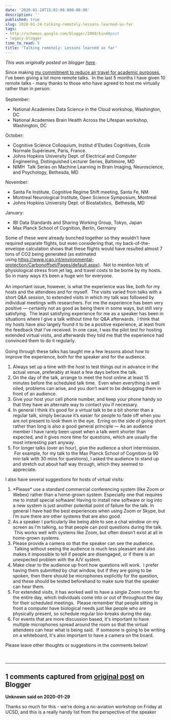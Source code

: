 ```yaml
---
date: '2020-01-24T15:02:00.000-08:00'
description: ''
published: true
slug: 2020-01-24-talking-remotely-lessons-learned-so-far
tags:
- http://schemas.google.com/blogger/2008/kind#post
- legacy-blogger
time_to_read: 5
title: 'Talking remotely: Lessons learned so far'
---
```


*This was originally posted on blogger [here](http://www.russpoldrack.org/2020/01/talking-remotely-lessons-learned-so-far.html)*.

<div>Since making <a href="http://www.russpoldrack.org/2019/06/why-i-will-be-flying-less.html">my commitment to reduce air travel for academic purposes</a>, I’ve been giving a lot more remote talks. &nbsp;In the last 5 months I have given 10 remote talks - many thanks to those who have agreed to host me virtually rather than in person: </div><div><br /></div><div>September: </div><ul><li><div>National Academies Data Science in the Cloud workshop, Washington, DC </div></li><li><div>National Academies Brain Health Across the Lifespan workshop, Washington, DC </div></li></ul><div>October: </div><ul><li><div>Cognitive Science Colloquium, Institut d'Etudes Cognitives, École Normale Supérieure, Paris, France. </div></li><li><div>Johns Hopkins University Dept. of Electrical and Computer Engineering,&nbsp;Distinguished Lecturer Series, Baltimore, MD </div></li><li><div>NIMH &nbsp;Talk Series on Machine Learning in Brain Imaging, Neuroscience, and Psychology, Bethesda, MD </div></li></ul><div>November: </div><ul><li><div>Santa Fe Institute, Cognitive Regime Shift meeting, Santa Fe, NM </div></li><li><div>Montreal Neurological Institute, Open Science Symposium, Montreal </div></li><li><div>Johns Hopkins University Dept. of Biostatistics,&nbsp; Bethesda, MD </div></li></ul><div>January: </div><ul><li><div>IBI Data Standards and Sharing Working Group, Tokyo, Japan </div></li><li><div>Max Planck School of Cognition, Berlin, Germany</div></li></ul><div>Some of these were already bunched together so they wouldn’t have required separate flights, but even considering that, my back-of-the-envelope calculation shows that these flights would have resulted almost 7 tons of CO2 being generated (as estimated using&nbsp;<a href="https://www.icao.int/environmental-protection/Carbonoffset/Pages/default.aspx">https://www.icao.int/environmental-protection/Carbonoffset/Pages/default.aspx</a>). &nbsp;Not to mention lots of physiological stress from jet lag, and travel costs to be borne by my hosts. So in many ways it’s been a huge win for everyone. </div><div><br /></div><div>An important issue, however, is what the experience was like, both for my hosts and the attendees and for myself. &nbsp;The visits varied from talks with a short Q&amp;A session, to extended visits in which my talk was followed by individual meetings with researchers. For me the experience has been very positive — certainly not as good as being there in some ways, but still very satisfying.&nbsp; The least satisfying experience for me as a speaker has been in situations where I give a talk without time for Q&amp;A afterwards.&nbsp; I think that my hosts have also largely found it to be a positive experience, at least from the feedback that I’ve received. In one case, I was the pilot test for hosting extended virtual visits, and afterwards they told me that the experience had convinced them to do it regularly.&nbsp;&nbsp;</div><div><br /></div><div>Going through these talks has taught me a few lessons about how to improve the experience, both for the speaker and for the audience.</div><ol><li><div>Always set up a time with the host to test things out in advance in the actual venue, preferably at least a few days before the talk. </div></li><li><div>On the day of the talk, arrange to meet the host online at least 15 minutes before the scheduled talk time. &nbsp;Even when everything is well oiled, problems can arise, and you don’t want to be debugging them in front of an audience. </div></li><li><div>Give your host your cell phone number, and keep your phone handy so that they have an alternate way to contact you if necessary.&nbsp; </div></li><li><div>In general I think it’s good for a virtual talk to be a bit shorter than a regular talk, simply because it’s easier for people to fade off when you are not present to look them in the eye. &nbsp;Erring on the side of going short rather than long is also a good general principle — As an audience member I have rarely been upset when a talk went shorter than expected, and it gives more time for questions, which are usually the most interesting part anyway. </div></li><li><div>For longer talks (over an hour), give the audience a short intermission. &nbsp;For example, for my talk to the Max Planck School of Cognition (a 90 min talk with 30 mins for questions), I asked the audience to stand up and stretch out about half way through, which they seemed to appreciate.</div></li></ol><div>I also have several suggestions for hosts of virtual visits:</div><ol><li><div>*Please* use a standard commercial conferencing system (like Zoom or Webex) rather than a home-grown system. Especially one that requires me to install special software! Having to install new software or log into a new system is just another potential point of failure for the talk. In general I have had the best experiences when using Zoom or Skype, but I’m sure there are other systems that are also good. &nbsp; </div></li><li><div>As a speaker I particularly like being able to see a chat window on my screen as I’m talking, so that people can post questions during the talk. &nbsp;This works well with systems like Zoom, but often doesn’t exist at all in home-grown systems.&nbsp; </div></li><li><div>Please provide a camera so that the speaker can see the audience. &nbsp;Talking without seeing the audience is much less pleasant and also makes it impossible to tell if people are disengaged, or if there is an unexpected problem with the A/V system. &nbsp; </div></li><li><div>Make clear to the audience up front how questions will work. &nbsp;I prefer having them submitted by chat window, but if they are going to be spoken, then there should be microphones explicitly for the question, and these should be tested beforehand to make sure that the speaker can hear them. </div></li><li><div>For extended visits, it has worked well to have a single Zoom room for the entire day, which individuals come into or out of throughout the day for their scheduled meetings. &nbsp;Please remember that people sitting in front a computer have biological needs just like people who are physically present, so schedule regular bio-breaks during the day. </div></li><li>For events that are more discussion based, it's important to have multiple microphones spread around the room so that the virtual attendees can hear what is being said.&nbsp; If someone is going to be writing on a whiteboard, it's also important to have a camera on the board.</li></ol><div>Please leave other thoughts or suggestions in the comments below! </div><!--?xml version="1.0" encoding="UTF-8"?--> <br /><div><br /></div>

---

## 1 comments captured from [original post](http://www.russpoldrack.org/2020/01/talking-remotely-lessons-learned-so-far.html) on Blogger

**Unknown said on 2020-01-29**

Thanks so much for this - we're doing a no-aviation workshop on Friday at UCSD, and this is a really handy list from the perspective of the speaker<br />

